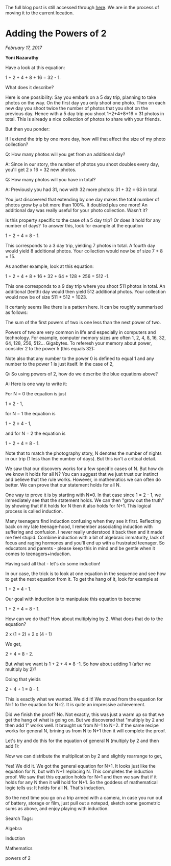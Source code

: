 
The full blog post is still accessed through [here](https://www.1onepsilon.com/single-post/2017/02/17/Adding-the-Powers-of-2). We are in the process of moving it to the current location.

# Adding the Powers of 2
*February 17, 2017*

**Yoni Nazarathy**


Have a look at this equation:

 

1 + 2 + 4 + 8 + 16 = 32 - 1.

 

What does it describe?

 

Here is one possibility: Say you embark on a 5 day trip, planning to take photos on the way. On the first day you only shoot one photo. Then on each new day you shoot twice the number of photos that you shot on the previous day. Hence with a 5 day trip you shoot 1+2+4+8+16 = 31 photos in total. This is already a nice collection of photos to share with your friends.

 

But then you ponder:

 

If I extend the trip by one more day,
how will that affect the size of my photo collection?

 

Q: How many photos will you get from an additional day?

A: Since in our story, the number of photos you shoot doubles every day, you'll get 2 x 16 = 32 new photos. 

 

Q: How many photos will you have in total?

A: Previously you had 31, now with 32 more photos: 31 + 32 = 63 in total.

 

You just discovered that extending by one day makes the total number of photos grow by a bit more than 100%. It doubled plus one more! An additional day was really useful for your photo collection. Wasn't it?


Is this property specific to the case of a 5 day trip? Or does it hold for any number of days? To answer this, look for example at the equation 

 

1 + 2 + 4 = 8 - 1.

 

This corresponds to a 3 day trip, yielding 7 photos in total. A fourth day would yield 8 additional photos. Your collection would now be of size 7 + 8 = 15.

 

As another example, look at this equation:

 

1 + 2 + 4 + 8 + 16 + 32 + 64 + 128 + 256 = 512 -1.

 

This one corresponds to a 9 day trip where you shoot 511 photos in total. An additional (tenth) day would then yield 512 additional photos. Your collection would now be of size 511 + 512 = 1023.

 

It certanly seems like there is a pattern here. It can be roughly summarised as follows:

 

The sum of the first powers of two is one less than the next power of two.

Powers of two are very common in life and especially in computers and technology. For example, computer memory sizes are often 1, 2, 4, 8, 16, 32, 64, 128, 256, 512... Gigabytes. To referesh your memory about power, consider 2 to the power 5 (this equals 32):

 


Note also that any number to the power 0 is defined to equal 1 and any number to the power 1 is just itself. In the case of 2, 


 

Q: So using powers of 2, how do we describe the blue equations above? 

A: Here is one way to write it:


 

For N = 0 the equation is just

 

1 = 2 - 1,

 

for N = 1 the equation is 

 

1 + 2 = 4 - 1,

 

and for N = 2 the equation is

 

1 + 2 + 4 = 8 - 1.

 

Note that to match the photography story, N denotes the number of nights in our trip (1 less than the number of days). But this isn't a critical detail.

We saw that our discovery works for a few specific cases of N. But how do we know it holds for all N? You can suggest that we just trust our instinct and believe that the rule works. However, in mathematics we can often do better. We can prove that our statement holds for all N.

 

One way to prove it is by starting with N=0. In that case since 1 = 2 - 1, we immediately see that the statement holds. We can then "grow out the truth" by showing that if it holds for N then it also holds for N+1. This logical process is called induction.

 

Many teenagers find induction confusing when they see it first. Reflecting back on my late teenage-hood, I remember associating induction with suffering and confusion. I never really understood it back then and it made me feel stupid. Combine induction with a bit of algebraic immaturity, lack of focus and raging hormones and you'll end up with a frustrated teenager. So educators and parents - please keep this in mind and be gentle when it comes to teenagers+induction.

 

Having said all that - let's do some induction! 

 


 

In our case, the trick is to look at one equation in the sequence and see how to get the next equation from it. To get the hang of it, look for example at

 

1 + 2 = 4 - 1.  

 

Our goal with induction is to manipulate this equation to become

 

1 + 2 + 4 = 8 - 1.

 

How can we do that? How about multiplying by 2. What does that do to the equation?

 

2 x (1 + 2)  = 2 x (4 - 1) 

 

We get, 

2 + 4  = 8 - 2.

 

But what we want is 1 + 2 + 4 = 8 -1. So how about adding 1 (after we multiply by 2)? 

 

Doing that yields

 

2 + 4 + 1 = 8 - 1.

 

This is exactly what we wanted. We did it! We moved from the equation for N=1 to the equation for N=2. It is quite an impressive achievement.

 

Did we finish the proof? No. Not exactly, this was just a warm up so that we get the hang of what is going on. But we discovered that "multiply by 2 and then add 1" works well. It brought us from N=1 to N=2. If the same recipe works for general N, brining us from N to N+1 then it will complete the proof.

 

Let's try and do this for the equation of general N (multiply by 2 and then add 1):

 


Now we can distribute the multiplication by 2 and slightly rearrange to get, 


Yes! We did it. We got the general equation for N+1. It looks just like the equation for N, but with N+1 replacing N. This completes the induction proof. We saw that this equation holds for N=1 and then we saw that if it holds for any N then it will hold for N+1. So the goddess of mathematical logic tells us: It holds for all N. That's induction.

 

So the next time you go on a trip armed with a camera, in case you run out of battery, storage or film, just pull out a notepad, sketch some geometric sums as above, and enjoy playing with induction.

 

 

Search Tags:

Algebra

Induction

Mathematics

powers of 2

